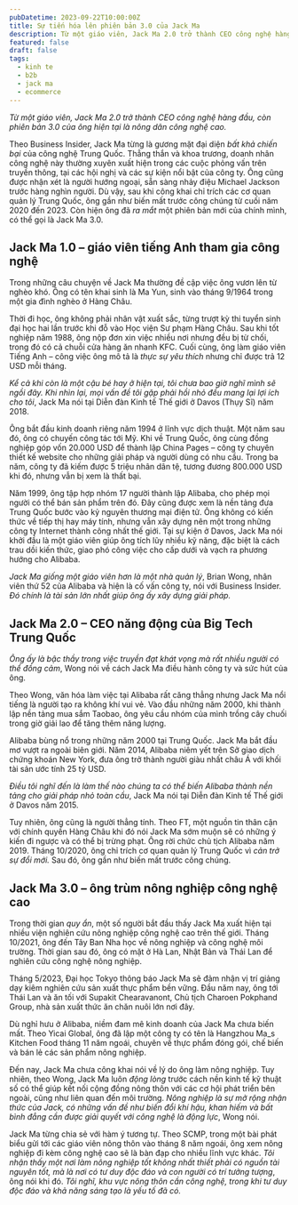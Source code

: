 ```yaml
---
pubDatetime: 2023-09-22T10:00:00Z
title: Sự tiến hóa lên phiên bản 3.0 của Jack Ma
description: Từ một giáo viên, Jack Ma 2.0 trở thành CEO công nghệ hàng đầu, còn phiên bản 3.0 của ông hiện tại là nông dân công nghệ cao.
featured: false
draft: false
tags:
  - kinh te
  - b2b
  - jack ma
  - ecommerce
---
```


_Từ một giáo viên, Jack Ma 2.0 trở thành CEO công nghệ hàng đầu, còn phiên bản 3.0 của ông hiện tại là nông dân công nghệ cao._

Theo Business Insider, Jack Ma từng là gương mặt đại diện _bất khả chiến bại_ của công nghệ Trung Quốc. Thẳng thắn và khoa trương, doanh nhân công nghệ này thường xuyên xuất hiện trong các cuộc phỏng vấn trên truyền thông, tại các hội nghị và các sự kiện nổi bật của công ty. Ông cũng được nhận xét là người hướng ngoại, sẵn sàng nhảy điệu Michael Jackson trước hàng nghìn người. Dù vậy, sau khi công khai chỉ trích các cơ quan quản lý Trung Quốc, ông gần như biến mất trước công chúng từ cuối năm 2020 đến 2023. Còn hiện ông đã _ra mắt_ một phiên bản mới của chính mình, có thể gọi là Jack Ma 3.0.

## Jack Ma 1.0 – giáo viên tiếng Anh tham gia công nghệ

Trong những câu chuyện về Jack Ma thường đề cập việc ông vươn lên từ nghèo khó. Ông có tên khai sinh là Ma Yun, sinh vào tháng 9/1964 trong một gia đình nghèo ở Hàng Châu.

Thời đi học, ông không phải nhân vật xuất sắc, từng trượt kỳ thi tuyển sinh đại học hai lần trước khi đỗ vào Học viện Sư phạm Hàng Châu. Sau khi tốt nghiệp năm 1988, ông nộp đơn xin việc nhiều nơi nhưng đều bị từ chối, trong đó có cả chuỗi cửa hàng ăn nhanh KFC. Cuối cùng, ông làm giáo viên Tiếng Anh – công việc ông mô tả là _thực sự yêu thích_ nhưng chỉ được trả 12 USD mỗi tháng.

_Kể cả khi còn là một cậu bé hay ở hiện tại, tôi chưa bao giờ nghĩ mình sẽ ngồi đây. Khi nhìn lại, mọi vấn đề tôi gặp phải hồi nhỏ đều mang lại lợi ích cho tôi_, Jack Ma nói tại Diễn đàn Kinh tế Thế giới ở Davos (Thụy Sĩ) năm 2018.

Ông bắt đầu kinh doanh riêng năm 1994 ở lĩnh vực dịch thuật. Một năm sau đó, ông có chuyến công tác tới Mỹ. Khi về Trung Quốc, ông cùng đồng nghiệp góp vốn 20.000 USD để thành lập China Pages – công ty chuyên thiết kế website cho những giải pháp và người dùng có nhu cầu. Trong ba năm, công ty đã kiếm được 5 triệu nhân dân tệ, tương đương 800.000 USD khi đó, nhưng vẫn bị xem là thất bại.

Năm 1999, ông tập hợp nhóm 17 người thành lập Alibaba, cho phép mọi người có thể bán sản phẩm trên đó. Đây cũng được xem là nền tảng đưa Trung Quốc bước vào kỷ nguyên thương mại điện tử. Ông không có kiến thức về tiếp thị hay máy tính, nhưng vẫn xây dựng nên một trong những công ty Internet thành công nhất thế giới. Tại sự kiện ở Davos, Jack Ma nói khởi đầu là một giáo viên giúp ông tích lũy nhiều kỹ năng, đặc biệt là cách trau dồi kiến thức, giao phó công việc cho cấp dưới và vạch ra phương hướng cho Alibaba.

_Jack Ma giống một giáo viên hơn là một nhà quản lý_, Brian Wong, nhân viên thứ 52 của Alibaba và hiện là cố vấn công ty, nói với Business Insider. _Đó chính là tài sản lớn nhất giúp ông ấy xây dựng giải pháp._

## Jack Ma 2.0 – CEO năng động của Big Tech Trung Quốc

_Ông ấy là bậc thầy trong việc truyền đạt khát vọng mà rất nhiều người có thể đồng cảm_, Wong nói về cách Jack Ma điều hành công ty và sức hút của ông.

Theo Wong, văn hóa làm việc tại Alibaba rất căng thẳng nhưng Jack Ma nổi tiếng là người tạo ra không khí vui vẻ. Vào đầu những năm 2000, khi thành lập nền tảng mua sắm Taobao, ông yêu cầu nhóm của mình trồng cây chuối trong giờ giải lao để tăng thêm năng lượng.

Alibaba bùng nổ trong những năm 2000 tại Trung Quốc. Jack Ma bắt đầu mơ vượt ra ngoài biên giới. Năm 2014, Alibaba niêm yết trên Sở giao dịch chứng khoán New York, đưa ông trở thành người giàu nhất châu Á với khối tài sản ước tính 25 tỷ USD.

_Điều tôi nghĩ đến là làm thế nào chúng ta có thể biến Alibaba thành nền tảng cho giải pháp nhỏ toàn cầu_, Jack Ma nói tại Diễn đàn Kinh tế Thế giới ở Davos năm 2015.

Tuy nhiên, ông cũng là người thẳng tính. Theo FT, một nguồn tin thân cận với chính quyền Hàng Châu khi đó nói Jack Ma sớm muộn sẽ có những ý kiến đi ngược và có thể bị trừng phạt. Ông rời chức chủ tịch Alibaba năm 2019. Tháng 10/2020, ông chỉ trích cơ quan quản lý Trung Quốc vì _cản trở sự đổi mới._ Sau đó, ông gần như biến mất trước công chúng.

## Jack Ma 3.0 – ông trùm nông nghiệp công nghệ cao

Trong thời gian _quy ẩn_, một số người bắt đầu thấy Jack Ma xuất hiện tại nhiều viện nghiên cứu nông nghiệp công nghệ cao trên thế giới. Tháng 10/2021, ông đến Tây Ban Nha học về nông nghiệp và công nghệ môi trường. Thời gian sau đó, ông có mặt ở Hà Lan, Nhật Bản và Thái Lan để nghiên cứu công nghệ nông nghiệp.

Tháng 5/2023, Đại học Tokyo thông báo Jack Ma sẽ đảm nhận vị trí giảng dạy kiêm nghiên cứu sản xuất thực phẩm bền vững. Đầu năm nay, ông tới Thái Lan và ăn tối với Supakit Chearavanont, Chủ tịch Charoen Pokphand Group, nhà sản xuất thức ăn chăn nuôi lớn nơi đây.

Dù nghỉ hưu ở Alibaba, niềm đam mê kinh doanh của Jack Ma chưa biến mất. Theo Yicai Global, ông đã lập một công ty có tên là Hangzhou Ma_s Kitchen Food tháng 11 năm ngoái, chuyên về thực phẩm đóng gói, chế biến và bán lẻ các sản phẩm nông nghiệp.

Đến nay, Jack Ma chưa công khai nói về lý do ông làm nông nghiệp. Tuy nhiên, theo Wong, Jack Ma luôn _động lòng_ trước cách nền kinh tế kỹ thuật số có thể giúp kết nối cộng đồng nông thôn với các cơ hội phát triển bên ngoài, cũng như liên quan đến môi trường. _Nông nghiệp là sự mở rộng nhận thức của Jack, có những vấn đề như biến đổi khí hậu, khan hiếm và bất bình đẳng cần được giải quyết với công nghệ là động lực_, Wong nói.

Jack Ma từng chia sẻ với hàm ý tương tự. Theo SCMP, trong một bài phát biểu gửi tới các giáo viên nông thôn vào tháng 8 năm ngoái, ông xem nông nghiệp đi kèm công nghệ cao sẽ là bàn đạp cho nhiều lĩnh vực khác. _Tôi nhận thấy một nơi làm nông nghiệp tốt không nhất thiết phải có nguồn tài nguyên tốt, mà là nơi có tư duy độc đáo và con người có trí tưởng tượng_, ông nói khi đó. _Tôi nghĩ, khu vực nông thôn cần công nghệ, trong khi tư duy độc đáo và khả năng sáng tạo là yếu tố đã có._